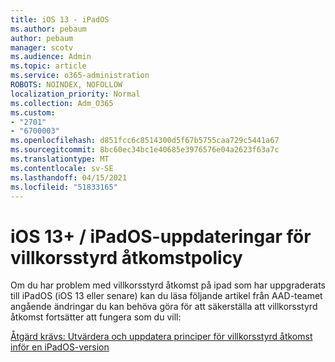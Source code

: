 ```yaml
---
title: iOS 13 - iPadOS
ms.author: pebaum
author: pebaum
manager: scotv
ms.audience: Admin
ms.topic: article
ms.service: o365-administration
ROBOTS: NOINDEX, NOFOLLOW
localization_priority: Normal
ms.collection: Adm_O365
ms.custom:
- "2701"
- "6700003"
ms.openlocfilehash: d851fcc6c8514300d5f67b5755caa729c5441a67
ms.sourcegitcommit: 8bc60ec34bc1e40685e3976576e04a2623f63a7c
ms.translationtype: MT
ms.contentlocale: sv-SE
ms.lasthandoff: 04/15/2021
ms.locfileid: "51833165"
---
```

# <a name="ios-13--ipados-updates-for-conditional-access-policy"></a>iOS 13+ / iPadOS-uppdateringar för villkorsstyrd åtkomstpolicy

Om du har problem med villkorsstyrd åtkomst på ipad som har uppgraderats till iPadOS (iOS 13 eller senare) kan du läsa följande artikel från AAD-teamet angående ändringar du kan behöva göra för att säkerställa att villkorsstyrd åtkomst fortsätter att fungera som du vill:

[Åtgärd krävs: Utvärdera och uppdatera principer för villkorsstyrd åtkomst inför en iPadOS-version](https://support.microsoft.com/help/4521038/action-required-update-conditional-access-policies-for-ipados)